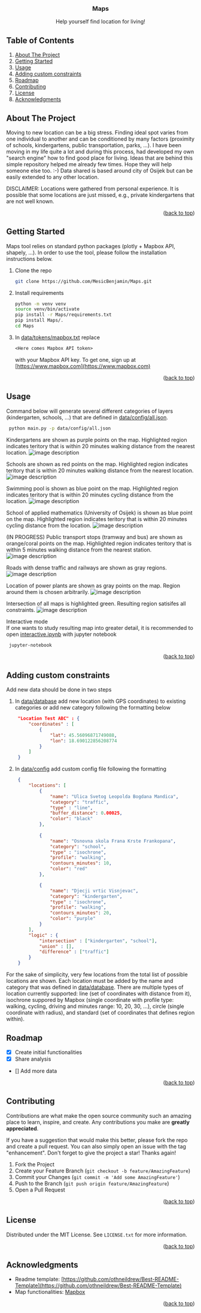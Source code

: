 <!-- Improved compatibility of back to top link: See: https://github.com/othneildrew/Best-README-Template/pull/73 -->
<a name="readme-top"></a>
<!--
*** Thanks for checking out the Best-README-Template. If you have a suggestion
*** that would make this better, please fork the repo and create a pull request
*** or simply open an issue with the tag "enhancement".
*** Don't forget to give the project a star!
*** Thanks again! Now go create something AMAZING! :D
-->



<!-- PROJECT SHIELDS -->
<!--
*** I'm using markdown "reference style" links for readability.
*** Reference links are enclosed in brackets [ ] instead of parentheses ( ).
*** See the bottom of this document for the declaration of the reference variables
*** for contributors-url, forks-url, etc. This is an optional, concise syntax you may use.
*** https://www.markdownguide.org/basic-syntax/#reference-style-links
-->

<!-- [![Contributors][contributors-shield]][contributors-url]
[![Forks][forks-shield]][forks-url]
[![Stargazers][stars-shield]][stars-url]
[![Issues][issues-shield]][issues-url]
[![MIT License][license-shield]][license-url]
[![LinkedIn][linkedin-shield]][linkedin-url] -->


<!-- PROJECT LOGO -->
<br />
<div align="center">

  <h3 align="center">Maps</h3>

  <p align="center">
    Help yourself find location for living!
  </p>
</div>


<!-- TABLE OF CONTENTS -->

## Table of Contents
<ol>
<li>
    <a href="#about-the-project">About The Project</a>
</li>
<li><a href="#getting-started">Getting Started</a> </li>
<li><a href="#usage">Usage</a></li>
<li><a href="#adding-custom-constraints">Adding custom constraints</a></li>
<li><a href="#roadmap">Roadmap</a></li>
<li><a href="#contributing">Contributing</a></li>
<li><a href="#license">License</a></li>
<!-- <li><a href="#contact">Contact</a></li> -->
<li><a href="#acknowledgments">Acknowledgments</a></li>
</ol>




<!-- ABOUT THE PROJECT -->
## About The Project

<!-- [![Product Name Screen Shot][product-screenshot]](https://example.com) -->

Moving to new location can be a big stress. Finding ideal spot varies from one individual to another and can be conditioned by many factors (proximity of schools, kindergartens, public transportation, parks, ...). I have been moving in my life quite a lot and during this process, had developed my own "search engine" how to find good place for living.
Ideas that are behind this simple repository helped me already few times. Hope they will help someone else too. :-)
Data shared is based around city of Osijek but can be easily extended to any other location.

DISCLAIMER: Locations were gathered from personal experience. It is possible that some locations are just missed, e.g., private kindergartens that are not well known.


<p align="right">(<a href="#readme-top">back to top</a>)</p>


<!-- GETTING STARTED -->
## Getting Started

Maps tool relies on standard python packages (plotly + Mapbox API, shapely, ...). In order to use the tool, please follow the installation instructions below.


1. Clone the repo
   ```sh
   git clone https://github.com/MesicBenjamin/Maps.git
   ```
2. Install requirements
   ```sh
   python -m venv venv
   source venv/bin/activate
   pip install -r Maps/requirements.txt
   pip install Maps/.
   cd Maps
   ```

3. In [data/tokens/mapbox.txt](data/tokens/mapbox.txt) replace 
   ```txt
   <Here comes Mapbox API token> 
   ```
    with your Mapbox API key. To get one, sign up at [https://www.mapbox.com](https://www.mapbox.com)

<p align="right">(<a href="#readme-top">back to top</a>)</p>



<!-- USAGE EXAMPLES -->
## Usage

Command below will generate several different categories of layers (kindergarten, schools, ...) that are defined in [data/config/all.json](data/config/all.json). 

   ```sh
    python main.py -p data/config/all.json  
   ```

Kindergartens are shown as purple points on the map. Highlighted region indicates teritory that is within 20 minutes walking distance from the nearest location.
![image description](results/kindergarten.png)

Schools are shown as red points on the map. Highlighted region indicates teritory that is within 20 minutes walking distance from the nearest location.
![image description](results/school.png)

Swimming pool is shown as blue point on the map. Highlighted region indicates teritory that is within 20 minutes cycling distance from the location.
![image description](results/swimming.png)

School of applied mathematics (University of Osijek) is shown as blue point on the map. Highlighted region indicates teritory that is within 20 minutes cycling distance from the location.
![image description](results/university.png)

(IN PROGRESS) Public transport stops (tramway and bus) are shown as orange/coral points on the map. Highlighted region indicates teritory that is within 5 minutes walking distance from the nearest station.
![image description](results/transportation.png)

Roads with dense traffic and railways are shown as gray regions. 
![image description](results/traffic.png)

Location of power plants are shown as gray points on the map. Region around them is chosen arbitrarily.
![image description](results/powerhouse.png)

Intersection of all maps is highlighted green. Resulting region satisifes all constraints.
![image description](results/final.png)

Interactive mode  
If one wants to study resulting map into greater detail, it is recommended to open [interactive.ipynb](interactive.ipynb) with jupyter notebook
   ```sh
    jupyter-notebook
   ```

<p align="right">(<a href="#readme-top">back to top</a>)</p>

## Adding custom constraints

Add new data should be done in two steps

1. In [data/database](data/database) add new location (with GPS coordinates) to existing categories or add new category following the formatting below
   ```json
    "Location Test ABC" : {
        "coordinates" : [
            {
                "lat": 45.56096871749088,
                "lon": 18.690122856208774
            }
        ]
    }
   ```
2. In [data/config](data/config) add custom config file following the formatting
   ```json
    {
        "locations": [         
            {
                "name": "Ulica Svetog Leopolda Bogdana Mandica",
                "category": "traffic",
                "type" : "line",
                "buffer_distance": 0.00025,
                "color": "black"
            },
        
            {
                "name": "Osnovna skola Frana Krste Frankopana",
                "category": "school",
                "type" : "isochrone",            
                "profile": "walking",
                "contours_minutes": 10,
                "color": "red"
            },

            {
                "name": "Djecji vrtic Visnjevac",
                "category": "kindergarten",
                "type" : "isochrone",            
                "profile": "walking",
                "contours_minutes": 20,
                "color": "purple"
            }
        ],
        "logic" : {
            "intersection" : ["kindergarten", "school"],
            "union" : [],
            "difference" : ["traffic"]
        }
    }
   ```
For the sake of simplicity, very few locations from the total list of possible locations are shown. Each location must be added by the name and category that was defined in [data/database](data/database). There are multiple types of location currently supported: line (set of coordinates with distance from it), isochrone suppored by Mapbox (single coordinate with profile type: walking, cycling, driving and minutes range: 10, 20, 30, ...), circle (single coordinate with radius), and standard (set of coordinates that defines region within).


<!-- ROADMAP -->
## Roadmap

- [x] Create initial functionalities
- [x] Share analysis
- [] Add more data 

<p align="right">(<a href="#readme-top">back to top</a>)</p>


<!-- CONTRIBUTING -->
## Contributing

Contributions are what make the open source community such an amazing place to learn, inspire, and create. Any contributions you make are **greatly appreciated**.

If you have a suggestion that would make this better, please fork the repo and create a pull request. You can also simply open an issue with the tag "enhancement".
Don't forget to give the project a star! Thanks again!

1. Fork the Project
2. Create your Feature Branch (`git checkout -b feature/AmazingFeature`)
3. Commit your Changes (`git commit -m 'Add some AmazingFeature'`)
4. Push to the Branch (`git push origin feature/AmazingFeature`)
5. Open a Pull Request

<p align="right">(<a href="#readme-top">back to top</a>)</p>



<!-- LICENSE -->
## License

Distributed under the MIT License. See `LICENSE.txt` for more information.

<p align="right">(<a href="#readme-top">back to top</a>)</p>



<!-- CONTACT
## Contact

Your Name - [@your_twitter](https://twitter.com/your_username) - email@example.com

Project Link: [https://github.com/MesicBenjamin/Maps](https://github.com/MesicBenjamin/Maps)

<p align="right">(<a href="#readme-top">back to top</a>)</p> -->



<!-- ACKNOWLEDGMENTS -->
## Acknowledgments


* Readme template: [https://github.com/othneildrew/Best-README-Template](https://github.com/othneildrew/Best-README-Template)
* Map functionalities: [Mapbox](https://www.mapbox.com)

<p align="right">(<a href="#readme-top">back to top</a>)</p>



<!-- MARKDOWN LINKS & IMAGES
https://www.markdownguide.org/basic-syntax/#reference-style-links
[product-screenshot]: images/screenshot.png -->
